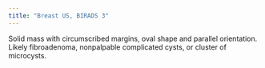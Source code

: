 ```yaml
---
title: "Breast US, BIRADS 3"
---
```

Solid mass with circumscribed margins, oval shape and parallel orientation. Likely fibroadenoma, nonpalpable complicated cysts, or cluster of microcysts.

